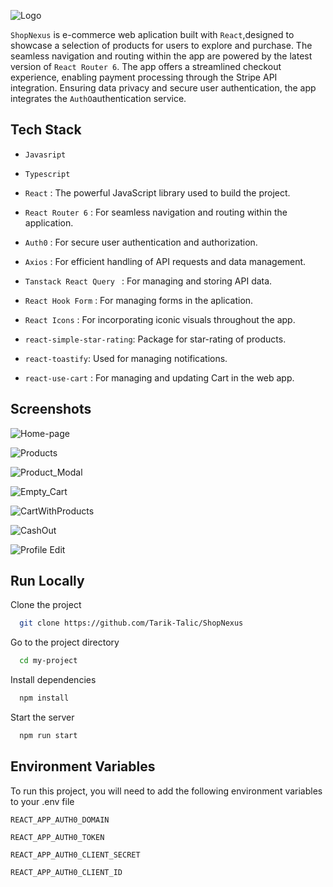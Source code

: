 ![Logo](https://github.com/Tarik-Talic/ShopNexus/assets/56076765/c59e8b53-94b7-415a-9db7-939ce06f5a91)

`ShopNexus` is e-commerce web aplication built with `React`,designed to showcase a selection of products for users to explore and purchase. The seamless navigation and routing within the app are powered by the latest version of `React Router 6`. The app offers a streamlined checkout experience, enabling payment processing through the Stripe API integration. Ensuring data privacy and secure user authentication, the app integrates the `AuthO`authentication service.

## Tech Stack

- `Javasript`
- `Typescript`
- `React` : The powerful JavaScript library used to build the project.
- `React Router 6` : For seamless navigation and routing within the application.
- `Auth0` : For secure user authentication and authorization.
- `Axios` : For efficient handling of API requests and data management.

- `Tanstack React Query ` : For managing and storing API data.
- `React Hook Form` : For managing forms in the aplication.
- `React Icons` : For incorporating iconic visuals throughout the app.
- `react-simple-star-rating`: Package for star-rating of products.
- `react-toastify`: Used for managing notifications.
- `react-use-cart` : For managing and updating Cart in the web app.

## Screenshots

![Home-page](https://github.com/Tarik-Talic/ShopNexus/assets/56076765/9290f638-8cf0-46f4-82cc-d962cf993170)

![Products](https://github.com/Tarik-Talic/ShopNexus/assets/56076765/3e300fa8-5a8f-4d4b-af86-f974e0e17c14)

![Product_Modal](https://github.com/Tarik-Talic/ShopNexus/assets/56076765/8d2d7e35-532d-4003-802c-a9c927ba9045)

![Empty_Cart](https://github.com/Tarik-Talic/ShopNexus/assets/56076765/cb9ee2a5-36a9-48df-be11-ee7a16793a21)

![CartWithProducts](https://github.com/Tarik-Talic/ShopNexus/assets/56076765/28253f06-5620-4a13-9985-598f97c02858)

![CashOut](https://github.com/Tarik-Talic/ShopNexus/assets/56076765/3e3e9ee4-3e0a-4897-855c-fc8cc0c6ec90)

![Profile Edit](https://github.com/Tarik-Talic/ShopNexus/assets/56076765/43cfcd4b-a3dd-4e4d-a457-1de8f161904b)

## Run Locally

Clone the project

```bash
  git clone https://github.com/Tarik-Talic/ShopNexus
```

Go to the project directory

```bash
  cd my-project
```

Install dependencies

```bash
  npm install
```

Start the server

```bash
  npm run start
```

## Environment Variables

To run this project, you will need to add the following environment variables to your .env file

`REACT_APP_AUTH0_DOMAIN`

`REACT_APP_AUTH0_TOKEN`

`REACT_APP_AUTH0_CLIENT_SECRET`

`REACT_APP_AUTH0_CLIENT_ID`
